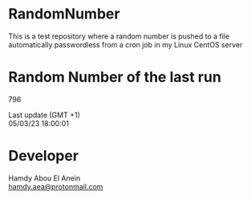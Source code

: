 # RandomNumber    
This is a test repository where a random number is pushed to a file automatically passwordless from a cron job in my Linux CentOS server    
# Random Number of the last run   
796
      
Last update (GMT +1)    
05/03/23 18:00:01
# Developer    
Hamdy Abou El Anein   
hamdy.aea@protonmail.com
